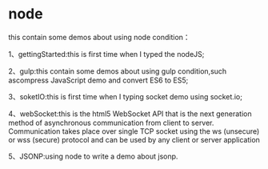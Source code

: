 # node
this contain some demos about using node condition：

1、gettingStarted:this is first time when I typed the nodeJS;

2、gulp:this contain some demos about using gulp condition,such ascompress JavaScript demo and convert ES6 to ES5;

3、soketIO:this is first time when I typing socket demo using socket.io;

4、webSocket:this is the html5 WebSocket API that is the next generation method of asynchronous communication from client to server. Communication takes place over single TCP socket using the ws (unsecure) or wss (secure) protocol and can be used by any client or server application

5、JSONP:using node to write a demo about jsonp.
